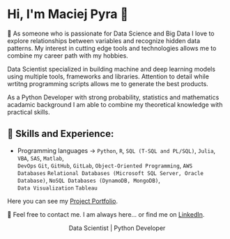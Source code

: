 # Hi, I'm Maciej Pyra 👋
 :thought_balloon: As someone who is passionate for Data Science and Big Data I love to explore relationships between variables and recognize hidden data patterns. My interest in cutting edge tools and technologies allows me to combine my career path with my hobbies.

Data Scientist specialized in building machine and deep learning models using multiple tools, frameworks and libraries. Attention to detail while wrtitng programming scripts allows me to generate the best products.

As a Python Developer with strong probability, statistics and mathematics acadamic background I am able to combine my theoretical knowledge with practical skills.

## :speech_balloon: Skills and Experience:
* Programming languages -> `Python`, `R`, `SQL (T-SQL and PL/SQL)`, `Julia`, `VBA`, `SAS`, `Matlab`, <br/>
`DevOps` `Git`, `GitHub`, `GitLab`, `Object-Oriented Programming`, `AWS` <br/>
`Databases` `Relational Databases (Microsoft SQL Server, Oracle Database)`, `NoSQL Databases (DynamoDB, MongoDB)`, <br/>
`Data Visualization` `Tableau` <br/>


Here you can see my [Project Portfolio](https://maciejpyra.github.io/Maciej_Portfolio_2/).

:email: Feel free to contact me. I am always here... or find me on [LinkedIn](https://www.linkedin.com/in/maciej-pyra/).


<p align="center">Data Scientist | Python Developer</p>

